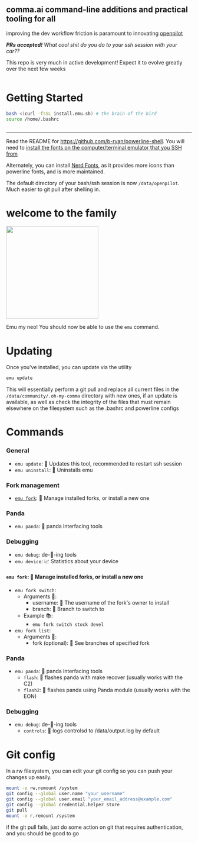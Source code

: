 ## comma.ai command-line additions and practical tooling for all

improving the dev workflow friction is paramount to innovating [openpilot](https://github.com/commaai/openpilot)

***PRs accepted!** What cool shit do you do to your ssh session with your car??*

This repo is very much in active development! Expect it to evolve greatly over the next few weeks

<img src="https://emu.bz/xmf" alt="" />

# Getting Started

```bash
bash <(curl -fsSL install.emu.sh) # the brain of the bird
source /home/.bashrc
```

<img src="https://thumbs.gfycat.com/DopeyHairyGeese-size_restricted.gif" alt ="" />

---
Read the README for <https://github.com/b-ryan/powerline-shell>. You will need to [install the fonts on the computer/terminal emulator that you SSH from](https://github.com/powerline/fonts)

Alternately, you can install [Nerd Fonts](https://github.com/ryanoasis/nerd-fonts), as it provides more icons than powerline fonts, and is more maintained.

The default directory of your bash/ssh session is now `/data/openpilot`. Much easier to git pull after shelling in.

# welcome to the family

<img src="https://emu.bz/gay" alt="" height="250px" />

Emu my neo!
You should now be able to use the `emu` command.

# Updating

Once you've installed, you can update via the utility

```bash
emu update
```

This will essentially perform a git pull and replace all current files in the `/data/community/.oh-my-comma` directory with new ones, if an update is available, as well as check the integrity of the files that must remain elsewhere on the filesystem such as the .bashrc and powerline configs

# Commands

### General
- `emu update`: 🎉 Updates this tool, recommended to restart ssh session
- `emu uninstall`: 👋 Uninstalls emu
### Fork management
- [`emu fork`](#emu-fork): 🍴 Manage installed forks, or install a new one
### Panda
- `emu panda`: 🐼 panda interfacing tools
### Debugging
- `emu debug`: de-🐛-ing tools
- `emu device`: 📈 Statistics about your device

#### `emu fork`: 🍴 Manage installed forks, or install a new one
- `emu fork switch`:
  - Arguments 💢:
    - username: 👤 The username of the fork's owner to install
    - branch: 🌿 Branch to switch to
  - Example 📚:
    - `emu fork switch stock devel`
- `emu fork list`:
  - Arguments 💢:
    - fork (optional): 🌿 See branches of specified fork
    

### Panda

- `emu panda`: 🐼 panda interfacing tools
  - `flash`: 🐼 flashes panda with make recover (usually works with the C2)
  - `flash2`:  🎍 flashes panda using Panda module (usually works with the EON)

### Debugging

- `emu debug`: de-🐛-ing tools
  - `controls`: 🔬 logs controlsd to /data/output.log by default

# Git config

In a rw filesystem, you can edit your git config so you can push your changes up easily.

```bash
mount -o rw,remount /system
git config --global user.name "your_username"
git config --global user.email "your_email_address@example.com"
git config --global credential.helper store
git pull
mount -o r,remount /system
```

if the git pull fails, just do some action on git that requires authentication, and you should be good to go
